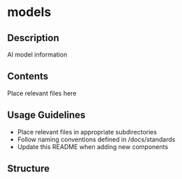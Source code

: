 # models

## Description
AI model information

## Contents
Place relevant files here

## Usage Guidelines
- Place relevant files in appropriate subdirectories
- Follow naming conventions defined in /docs/standards
- Update this README when adding new components

## Structure
